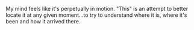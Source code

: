 My mind feels like it's perpetually in motion. "This" is an attempt to better locate it at any given moment...to try to understand where it is, where it's been and how it arrived there.

